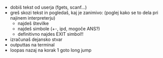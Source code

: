 - dobiš tekst od userja (fgets, scanf...)
- greš skozi tekst in pogledaš, kaj je zanimivo: (poglej kako se to dela pri najinem interpreterju)
	- najdeš številke
	- najdeš simbole (+-, ipd, mogoče ANS?)
	- definitivno najdes EXIT simbol!!
- izračunaš dejansko stvar
- outputtas na terminal
- loopas nazaj na korak 1
goto
long jump